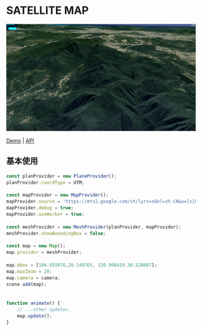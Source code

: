 # SATELLITE MAP

![avatar](./example/screen.png)

[Demo](https://xianziljl.github.io/three-satellite-map/example/) | [API](https://xianziljl.github.io/three-satellite-map/doc/)

## 基本使用
```ts
const planProvider = new PlaneProvider();
planProvider.coordType = UTM;

const mapProvider = new MapProvider();
mapProvider.source = 'https://mts2.google.com/vt/lyrs=s&hl=zh-CN&x=[x]&y=[y]&z=[z]';
mapProvider.debug = true;
mapProvider.useWorker = true;

const meshProvider = new MeshProvider(planProvider, mapProvider);
meshProvider.showBoundingBox = false;

const map = new Map();
map.provider = meshProvider;

map.bbox = [104.955976,20.149765, 120.998419,30.528687];
map.maxZoom = 20;
map.camera = camera;
scene.add(map);


function animate() {
    // ...other updates.
    map.update();
}

```
